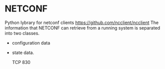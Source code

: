 # NETCONF
Python lybrary for netconf clients
https://github.com/ncclient/ncclient
The information that NETCONF can retrieve from a running system is separated into two classes. 
* configuration data 
* state data.

  TCP 830
